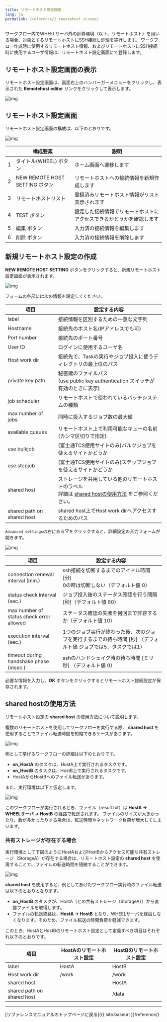 ```yaml
---
title: リモートホスト設定画面
lang: ja
permalink: /reference/2_remotehost_screen/
---
```

ワークフロー内でWHEELサーバ外の計算環境（以下、リモートホスト）を用いる場合、対象とするリモートホストにSSH接続し処理を実行します。
ワークフロー作成時に使用するリモートホスト情報、およびリモートホストにSSH接続時に使用するユーザ情報は、リモートホスト設定画面にて登録します。

## リモートホスト設定画面の表示
リモートホスト設定画面は、画面右上のハンバーガーメニューをクリックし、表示された __Remotehost editor__ リンクをクリックして表示します。

![img](./img/drawer.png "drawer.png")


## リモートホスト設定画面
リモートホスト設定画面の構成は、以下のとおりです。

![img](./img/remotehost.png "remotehost")

||構成要素|説明|
|----------|----------|---------------------------------|
|1|タイトル(WHEEL) ボタン         | ホーム画面へ遷移します                                              |
|2|NEW REMOTE HOST SETTING ボタン | リモートホストへの接続情報を新規作成します                          |
|3|リモートホストリスト           | 登録済みリモートホスト情報がリスト表示されます                      |
|4|TEST ボタン                    | 設定した接続情報でリモートホストにアクセスできるかどうかを確認します|
|5|編集 ボタン                    | 入力済の接続情報を編集します                                        |
|6|削除 ボタン                    | 入力済の接続情報を削除します                                        |

## 新規リモートホスト設定の作成
__NEW REMOTE HOST SETTING__ ボタンをクリックすると、新規リモートホスト設定画面が表示されます。

![img](./img/new_remotehost.png "new_remotehost")

フォームの各部には次の情報を設定してください。

|項目|設定する内容|
|----------|---------------------------------|
|label| 接続情報を区別するための一意な文字列|
|Hostname| 接続先のホスト名(IPアドレスでも可)|
|Port number| 接続先のポート番号|
|User ID| ログインに使用するユーザ名|
|Host work dir| 接続先で、Taskの実行やジョブ投入に使うディレクトリの最上位のパス|
|private key path|秘密鍵のファイルパス<br/>(use public key authentication スイッチが有効のときに表示) |
|job scheduler|リモートホストで使われているバッチシステムの種類|
|max number of jobs|同時に投入するジョブ数の最大値|
|available queues|リモートホスト上で利用可能なキューの名前(カンマ区切りで指定)|
|use bulkjob|(富士通TCS使用サイトのみ)バルクジョブを使えるサイトかどうか|
|use stepjob|(富士通TCS使用サイトのみ)ステップジョブを使えるサイトかどうか|
|shared host|ストレージを共用している他のリモートホストのラベル<br/>詳細は [shared hostの使用方法](#shared-hostの使用方法) をご参照ください。|
|shared path on shared host|shared host上でHost work dirへアクセスするためのパス|

`Advanced settings`の右にある▽をクリックすると、詳細設定の入力フォームが開きます。

![img](./img/new_remotehost_advance.png "new_remotehost_advance")

|項目|設定する内容|
|----------|---------------------------------|
| connection renewal interval (min.) | ssh接続を切断するまでのアイドル時間 [分]<br> 0の時は切断しない（デフォルト値 0）|
| status check interval (sec.) | ジョブ投入後のステータス確認を行う間隔 [秒]（デフォルト値 60）|
| max number of status check error allowed | ステータス確認の失敗を何回まで許容するか（デフォルト値 10）|
| execution interval (sec.) | 1つのジョブ実行が終わった後、次のジョブを実行するまでの待ち時間 [秒] （デフォルト値 ジョブでは5、タスクでは1）|
| timeout during handshake phase (msec.) | sshのハンドシェイク時の待ち時間 [ミリ秒] （デフォルト値 0）|

必要な情報を入力し、__OK__ ボタンをクリックするとリモートホスト接続設定が保存されます。

## shared hostの使用方法
リモートホスト設定の __shared host__ の使用方法について説明します。

複数のリモートホストを使用してワークフローを実行する際、 __shared host__ を使用することでファイル転送時間を短縮できるケースがあります。

![img](./img/use_case.png "複数のリモートホスト間で実行されるワークフロー")

例として挙げるワークフローの詳細は以下のとおりです。
- __on_HostA__ のタスクは、HostA上で実行されるタスクです。
- __on_HostB__ のタスクは、HostB上で実行されるタスクです。
- HostAからHostBへのファイル転送があります。

また、実行環境は以下と仮定します。

![img](./img/system_configuration_example.svg "システム構成例")

このワークフローが実行されるとき、ファイル（result.txt）は __HostA → WHEELサーバ → HostB__ の経路で転送されます。
ファイルのサイズが大きかったり、数が多かったりする場合は、転送時間やネットワーク負荷が増大してしまいます。

### 共有ストレージが存在する場合
実行環境として下図のようにHostAおよびHostBからアクセス可能な共有ストレージ（StorageA）が存在する場合は、リモートホスト設定の __shared host__ を使用することで、ファイルの転送時間を短縮することができます。

![img](./img/system_configuration_example2.svg "システム構成例（共有ストレージあり）")

__shared host__ を使用すると、例としてあげたワークフロー実行時のファイル転送は以下のとおりとなります。
- __on_HostB__ のタスクが、HostA（との共有ストレージ（StorageA））から直接ファイルを取得します。
- ファイルの転送経路は、__HostA → HostB__ となり、WHEELサーバを経由しなくなります。そのため、ファイル転送の時間負荷を軽減できます。

このとき、HostAとHostBのリモートホスト設定として定義すべき項目はそれぞれ以下のとおりです。

|項目|HostAのリモートホスト設定|HostBのリモートホスト設定|
|-----|-----|-----|
|label|HostA|HostB|
|Host work dir|/work|/work
|shared host||HostA|
|shared path on shared host||/data|



--------
[リファレンスマニュアルのトップページに戻る]({{ site.baseurl }}/reference/)

